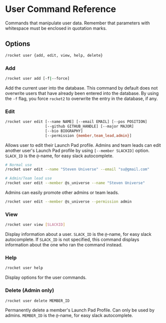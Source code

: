 # User Command Reference

Commands that manipulate user data. Remember that parameters with whitespace
must be enclosed in quotation marks.

## Options

```sh
/rocket user {add, edit, view, help, delete}
```

### Add

```sh
/rocket user add [-f|--force]
```

Add the current user into the database. This command by default does not
overwrite users that have already been entered into the database. By using the
`-f` flag, you force `rocket2` to overwrite the entry in the database, if any.

### Edit

```sh
/rocket user edit [--name NAME] [--email EMAIL] [--pos POSITION]
                  [--github GITHUB_HANDLE] [--major MAJOR]
                  [--bio BIOGRAPHY]
                  [--permission {member,team_lead,admin}]
```

Allows user to edit their Launch Pad profile. Admins and team leads can edit
another user's Launch Pad profile by using `[--member SLACKID]` option.
`SLACK_ID` is the `@`-name, for easy slack autocomplete.

```sh
# Normal use
/rocket user edit --name "Steven Universe" --email "su@gmail.com"

# Admin/Team lead use
/rocket user edit --member @s_universe --name "Steven Universe"
```

Admins can easily promote other admins or team leads.

```sh
/rocket user edit --member @s_universe --permission admin
```

### View

```sh
/rocket user view [SLACKID]
```

Display information about a user. `SLACK_ID` is the `@`-name, for easy slack
autocomplete. If `SLACK_ID` is not specified, this command displays information
about the one who ran the command instead.

### Help

```sh
/rocket user help
```

Display options for the user commands.

### Delete (Admin only)

```sh
/rocket user delete MEMBER_ID
```

Permanently delete a member's Launch Pad Profile. Can only be used by admins.
`MEMBER_ID` is the `@`-name, for easy slack autocomplete.
